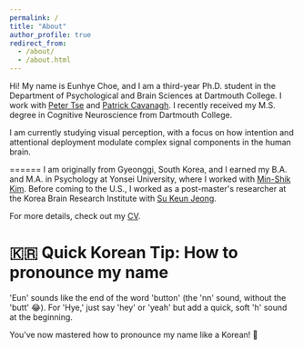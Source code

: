 ```yaml
---
permalink: /
title: "About"
author_profile: true
redirect_from: 
  - /about/
  - /about.html
---
```


Hi! My name is Eunhye Choe, and I am a third-year Ph.D. student in the Department of Psychological and Brain Sciences at Dartmouth College. I work with [Peter Tse](https://sites.dartmouth.edu/peter) and [Patrick Cavanagh](https://cavlab.net/). I recently received my M.S. degree in Cognitive Neuroscience from Dartmouth College.
 
I am currently studying visual perception, with a focus on how intention and attentional deployment modulate complex signal components in the human brain.
 
 
======
I am originally from Gyeonggi, South Korea, and I earned my B.A. and M.A. in Psychology at Yonsei University, where I worked with [Min-Shik Kim](http://cognition.yonsei.ac.kr/). Before coming to the U.S., I worked as a post-master's researcher at the Korea Brain Research Institute with [Su Keun Jeong](https://sites.google.com/view/skjeong/home).
 
For more details, check out my [CV](https://eunhyechoe.github.io/cv).
 
🇰🇷 Quick Korean Tip: How to pronounce my name
=====
'Eun' sounds like the end of the word 'button' (the 'nn' sound, without the 'butt' 😂). For 'Hye,' just say 'hey' or 'yeah' but add a quick, soft 'h' sound at the beginning.
 
You’ve now mastered how to pronounce my name like a Korean! 🎉